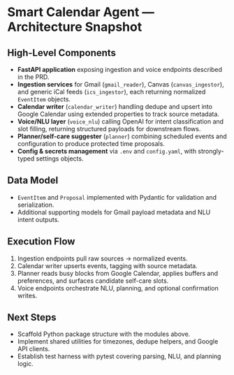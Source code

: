 # Smart Calendar Agent — Architecture Snapshot

## High-Level Components
- **FastAPI application** exposing ingestion and voice endpoints described in the PRD.
- **Ingestion services** for Gmail (`gmail_reader`), Canvas (`canvas_ingestor`), and generic iCal feeds (`ics_ingestor`), each returning normalized `EventItem` objects.
- **Calendar writer** (`calendar_writer`) handling dedupe and upsert into Google Calendar using extended properties to track source metadata.
- **Voice/NLU layer** (`voice_nlu`) calling OpenAI for intent classification and slot filling, returning structured payloads for downstream flows.
- **Planner/self-care suggester** (`planner`) combining scheduled events and configuration to produce protected time proposals.
- **Config & secrets management** via `.env` and `config.yaml`, with strongly-typed settings objects.

## Data Model
- `EventItem` and `Proposal` implemented with Pydantic for validation and serialization.
- Additional supporting models for Gmail payload metadata and NLU intent outputs.

## Execution Flow
1. Ingestion endpoints pull raw sources → normalized events.
2. Calendar writer upserts events, tagging with source metadata.
3. Planner reads busy blocks from Google Calendar, applies buffers and preferences, and surfaces candidate self-care slots.
4. Voice endpoints orchestrate NLU, planning, and optional confirmation writes.

## Next Steps
- Scaffold Python package structure with the modules above.
- Implement shared utilities for timezones, dedupe helpers, and Google API clients.
- Establish test harness with pytest covering parsing, NLU, and planning logic.
